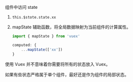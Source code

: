 组件中访问 state

1. `this.$stote.state.xx`

2. mapState 辅助函数，将全局数据映射为当前组件的计算属性。

   ```js
   import { mapState } from 'vuex'
   
   computed: {
       ...mapState(['xx'])
   }
   ```

 
 使用 Vuex 并不意味着你需要将所有的状态放入 Vuex。
 
 如果有些状态严格属于单个组件，最好还是作为组件的局部状态。